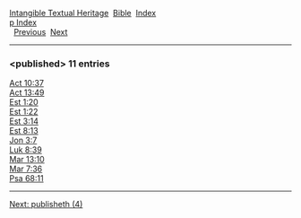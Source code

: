[Intangible Textual Heritage](../../index)  [Bible](../index) 
[Index](index)   
[p Index](_p_)  
  [Previous](c08973)  [Next](c08975) 

------------------------------------------------------------------------

### &lt;published&gt; 11 entries

[Act 10:37](../kjv/act010.htm#037)  
[Act 13:49](../kjv/act013.htm#049)  
[Est 1:20](../kjv/est001.htm#020)  
[Est 1:22](../kjv/est001.htm#022)  
[Est 3:14](../kjv/est003.htm#014)  
[Est 8:13](../kjv/est008.htm#013)  
[Jon 3:7](../kjv/jon003.htm#007)  
[Luk 8:39](../kjv/luk008.htm#039)  
[Mar 13:10](../kjv/mar013.htm#010)  
[Mar 7:36](../kjv/mar007.htm#036)  
[Psa 68:11](../kjv/psa068.htm#011)  

------------------------------------------------------------------------

[Next: publisheth (4)](c08975)
